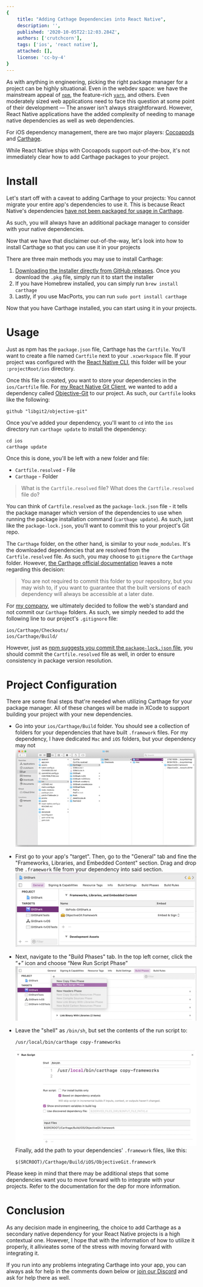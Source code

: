 ```yaml
---
{
    title: "Adding Cathage Dependencies into React Native",
    description: '',
    published: '2020-10-05T22:12:03.284Z',
    authors: ['crutchcorn'],
    tags: ['ios', 'react native'],
    attached: [],
    license: 'cc-by-4'
}
---
```


As with anything in engineering, picking the right package manager for a project can be highly situational. Even in the webdev space: we have the mainstream appeal of [`npm`](https://www.npmjs.com/), the feature-rich [`yarn`](https://yarnpkg.com/), and others. Even moderately sized web applications need to face this question at some point of their development — The answer isn't always straightforward. However, React Native applications have the added complexity of needing to manage native dependencies as well as web dependencies.

For iOS dependency management, there are two major players: [Cocoapods](https://cocoapods.org/) and [Carthage](https://github.com/Carthage/Carthage/).

While React Native ships with Cocoapods support out-of-the-box, it's not immediately clear how to add Carthage packages to your project.

# Install

Let's start off with a caveat to adding Carthage to your projects: You cannot migrate your entire app's dependencies to use it. This is because React Native's dependencies [have not been packaged for usage in Carthage](https://github.com/facebook/react-native/issues/13835). 

As such, you will always have an additional package manager to consider with your native dependencies.

Now that we have that disclaimer out-of-the-way, let's look into how to install Carthage so that you can use it in your projects

There are three main methods you may use to install Carthage:

1. [Downloading the Installer directly from GitHub releases](https://github.com/Carthage/Carthage/releases). Once you download the `.pkg` file, simply run it to start the installer
2. If you have Homebrew installed, you can simply run `brew install carthage`
3. Lastly, if you use MacPorts, you can run `sudo port install carthage`

Now that you have Carthage installed, you can start using it in your projects.

# Usage

Just as npm has the `package.json` file, Carthage has the `Cartfile`. You'll want to create a file named `Cartfile` next to your `.xcworkspace` file. If your project was configured with the [React Native CLI](https://github.com/react-native-community/cli), this folder will be your `:projectRoot/ios` directory. 

Once this file is created, you want to store your dependencies in the `ios/Cartfile` file. For [my React Native Git Client](https://gitshark.dev), we wanted to add a dependency called [Objective-Git](https://github.com/libgit2/objective-git) to our project. As such, our `Cartfile` looks like the following:

```
github "libgit2/objective-git"
```

Once you've added your dependency, you'll want to `cd` into the `ios` directory run `carthage update` to install the dependency:

```
cd ios
carthage update
```

Once this is done, you'll be left with a new folder and file:

- `Cartfile.resolved` - File
- `Carthage` - Folder

> What is the `Cartfile.resolved` file? What does the `Cartfile.resolved` file do?

You can think of `Cartfile.resolved` as the `package-lock.json` file - it tells the package manager which version of the dependencies to use when running the package installation command (`carthage update`). As such, just like the `package-lock.json`, you'll want to commit this to your project's Git repo.

The `Carthage` folder, on the other hand, is similar to your `node_modules`. It's the downloaded dependencies that are resolved from the `Cartfile.resolved` file. As such, you may choose to `gitignore` the `Carthage` folder. However, [the Carthage official documentation](https://github.com/Carthage/Carthage/blob/master/Documentation/Artifacts.md) leaves a note regarding this decision:

> You are not required to commit this folder to your repository, but you may wish to, if you want to guarantee that the built versions of each dependency will always be accessible at a later date.

For [my company](https://oceanbit.dev), we ultimately decided to follow the web's standard and not commit our `Carthage` folders. As such, we simply needed to add the following line to our project's `.gitignore` file:

```
ios/Carthage/Checkouts/
ios/Carthage/Build/
```

However, just as [npm suggests you commit the `package-lock.json` file](https://github.com/npm/cli/blob/release-6.14.7/docs/content/configuring-npm/package-lock-json.md), you should commit the `Cartfile.resolved` file as well, in order to ensure consistency in package version resolution.

# Project Configuration

There are some final steps that're needed when utilizing Carthage for your package manager. All of these changes will be made in XCode to support building your project with your new dependencies.

- Go into your `ios/Carthage/Build` folder. You should see a collection of folders for your dependencies that have built `.framework` files. For my dependency, I have dedicated `Mac` and `iOS` folders, but your dependency may not
  ![The Carthage build folder](./carthage_build.png)

- First go to your app's "target". Then, go to the "General" tab and fine the "Frameworks, Libraries, and Embedded Content" section. Drag and drop the `.framework` file from your dependency into said section.![Linked Frameworks](frameworks_embedd.png)

- Next, navigate to the "Build Phases" tab. In the top left corner, click the “+” icon and choose “New Run Script Phase”
  ![Add a New Run Script Phase](./add_run_script.png)

- Leave the "shell" as `/bin/sh`, but set the contents of the run script to:

  ```
  /usr/local/bin/carthage copy-frameworks
  ```

  ![Run script contents](./carthage_run_script.png)
  Finally, add the path to your dependencies' `.framework` files, like this:

  ```
  $(SRCROOT)/Carthage/Build/iOS/ObjectiveGit.framework
  ```

Please keep in mind that there may be additional steps that some dependencies want you to move forward with to integrate with your projects. Refer to the documentation for the dep for more information.

# Conclusion

As any decision made in engineering, the choice to add Carthage as a secondary native dependency for your React Native projects is a high contextual one. However, I hope that with the information of how to utilize it properly, it allivieates some of the stress with moving forward with integrating it.

If you run into any problems integrating Carthage into your app, you can always ask for help in the comments down below or [join our Discord](https://discord.gg/FMcvc6T) and ask for help there as well.

